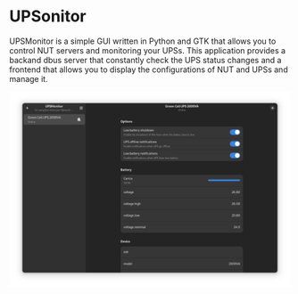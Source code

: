 # UPSonitor

UPSMonitor is a simple GUI written in Python and GTK that allows you to control NUT servers and monitoring your UPSs. 
This application provides a backand dbus server that constantly check the UPS status changes and a frontend that allows 
you to display the configurations of NUT and UPSs and manage it.

![](https://github.com/Scroker/UPSMonitor/blob/main/screenshot/Schermata%20del%202023-10-21%2014-51-39.png)
